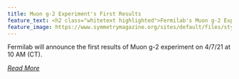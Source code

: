 ```yaml
---
title: Muon g-2 Experiment's First Results
feature_text: <h2 class="whitetext highlighted">Fermilab's Muon g-2 Experiment</h2>
feature_image: https://www.symmetrymagazine.org/sites/default/files/styles/2015_hero/public/images/standard/Muon-2017-s.jpg?itok=pNMUC217
---
```


Fermilab will announce the first results of Muon g-2 experiment on 4/7/21 at 10 AM (CT).

 _[Read More](https://theory.fnal.gov/events/event/first-results-from-the-muon-g-2-experiment-at-fermilab/)_

